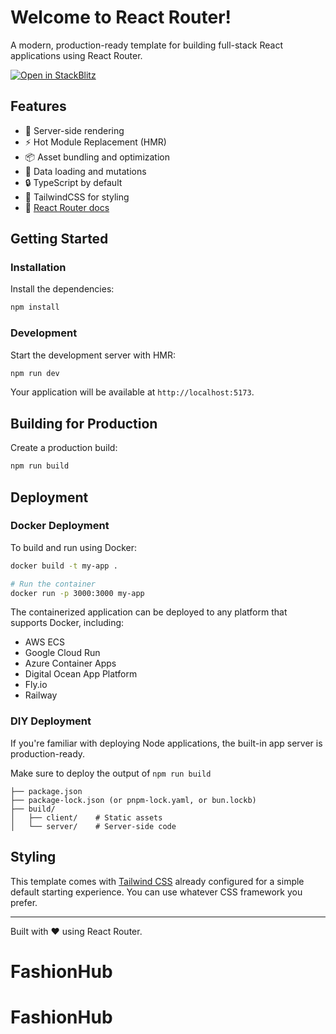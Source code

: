 # Welcome to React Router!

A modern, production-ready template for building full-stack React applications using React Router.

[![Open in StackBlitz](https://developer.stackblitz.com/img/open_in_stackblitz.svg)](https://stackblitz.com/github/remix-run/react-router-templates/tree/main/default)

## Features

- 🚀 Server-side rendering
- ⚡️ Hot Module Replacement (HMR)
- 📦 Asset bundling and optimization
- 🔄 Data loading and mutations
- 🔒 TypeScript by default
- 🎉 TailwindCSS for styling
- 📖 [React Router docs](https://reactrouter.com/)

## Getting Started

### Installation

Install the dependencies:

```bash
npm install
```

### Development

Start the development server with HMR:

```bash
npm run dev
```

Your application will be available at `http://localhost:5173`.

## Building for Production

Create a production build:

```bash
npm run build
```

## Deployment

### Docker Deployment

To build and run using Docker:

```bash
docker build -t my-app .

# Run the container
docker run -p 3000:3000 my-app
```

The containerized application can be deployed to any platform that supports Docker, including:

- AWS ECS
- Google Cloud Run
- Azure Container Apps
- Digital Ocean App Platform
- Fly.io
- Railway

### DIY Deployment

If you're familiar with deploying Node applications, the built-in app server is production-ready.

Make sure to deploy the output of `npm run build`

```
├── package.json
├── package-lock.json (or pnpm-lock.yaml, or bun.lockb)
├── build/
│   ├── client/    # Static assets
│   └── server/    # Server-side code
```

## Styling

This template comes with [Tailwind CSS](https://tailwindcss.com/) already configured for a simple default starting experience. You can use whatever CSS framework you prefer.

---

Built with ❤️ using React Router.
# FashionHub
# FashionHub
